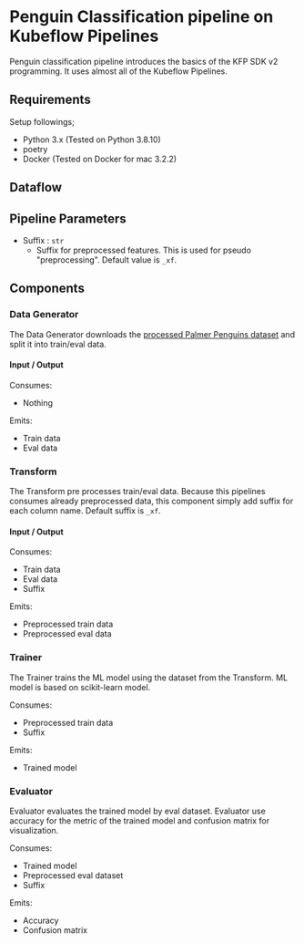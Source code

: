 # Penguin Classification pipeline on Kubeflow Pipelines

Penguin classification pipeline introduces the basics of the KFP SDK v2 programming. It uses almost all of the Kubeflow Pipelines.

## Requirements

Setup followings;

- Python 3.x (Tested on Python 3.8.10)
- poetry
- Docker (Tested on Docker for mac 3.2.2)

## Dataflow


## Pipeline Parameters

- Suffix : `str`
  - Suffix for preprocessed features. This is used for pseudo "preprocessing". Default value is `_xf`.

## Components

### Data Generator

The Data Generator downloads the [processed Palmer Penguins dataset](https://storage.googleapis.com/download.tensorflow.org/data/palmer_penguins/penguins_processed.csv) and split it into train/eval data.

#### Input / Output

Consumes: 

- Nothing

Emits:

- Train data
- Eval data

### Transform

The Transform pre processes train/eval data. Because this pipelines consumes already preprocessed data, this component simply add suffix for each column name. Default suffix is  `_xf`.

#### Input / Output

Consumes:

- Train data
- Eval data
- Suffix

Emits:

- Preprocessed train data
- Preprocessed eval data

### Trainer

The Trainer trains the ML model using the dataset from the Transform. ML model is based on scikit-learn model.

Consumes:

- Preprocessed train data
- Suffix

Emits:

- Trained model

### Evaluator

Evaluator evaluates the trained model by eval dataset. Evaluator use accuracy for the metric of the trained model and confusion matrix for visualization.

Consumes:

- Trained model
- Preprocessed eval dataset
- Suffix

Emits:

- Accuracy
- Confusion matrix
